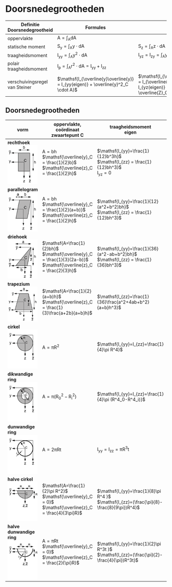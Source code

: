 # Doorsnedegrootheden


| Definitie Doorsnedegrootheid | Formules |   |   |
|---|---|---|---|
| oppervlakte | $\mathsf{A = \int _{A} dA}$ |  |  |
| statische moment | $\mathsf{S_y = \int_A y \cdot dA}$ | $\mathsf{S_z = \int_A z \cdot dA}$ |  |
| traagheidsmoment | $\mathsf{I_{yy} = \int_A y^2 \cdot dA}$ | $\mathsf{I_{yz} = I_{zy} = \int_{A}y \cdot z \cdot dA  }$ | $\mathsf{I_{zz} = \int_{A}z^2 \cdot dA}$ |
| polair traagheidsmoment | $\mathsf{I_p=\int_A r^2 \cdot dA = I_{yy} + I_{zz}}$ |  |  |
| verschuivingsregel van Steiner | $\mathsf{I_{\overline{y}\overline{y}} = I_{yy(eigen)} + \overline{y}^2_C \cdot A}$ | $\mathsf{I_{\overline{y}\overline{z}} = I_{\overline{z}\overline{y}} = I_{yz(eigen)} + \overline{y}_C \cdot \overline{Z}_C \cdot A}$ | $\mathsf{I_{\overline{z}\overline{z}} = I_{zz(eigen)} + \overline{z}^2_C \cdot A}$ |



## Doorsnedegrootheden

| vorm | oppervlakte, coördinaat <br> zwaartepunt C | traagheidsmoment <br> eigen | traagheidsmoment <br> andere |
|------|-------------------------|------------------|------------------|
| **rechthoek** <br> <img src="Images/212vierkant.png" alt="Vierkant" class="bg-primary" width="150px"> | $\mathsf{A=bh}$ <br> $\mathsf{\overline{y}_C = \frac{1}{2}b}$ <br> $\mathsf{\overline{z}_C = \frac{1}{2}h}$ | $\mathsf{I_{yy}=\frac{1}{12}b^3h}$ <br> $\mathsf{I_{zz} = \frac{1}{12}bh^3}$ <br> $\mathsf{I_{yz} = 0}$| $\mathsf{I_{\overline{y}\overline{y}}=\frac{1}{3}b^3h}$ <br> $\mathsf{I_{\overline{z}\overline{z}}=\frac{1}{3}bh^3}$ <br> $\mathsf{I_{\overline{y}\overline{z}}=\frac{1}{4}b^2h^2}$ |
| **parallelogram** <br> <img src="Images/212parallellogram.png" alt="Parallelogram" class="bg-primary" width="150px"> | $\mathsf{A=bh}$ <br> $\mathsf{\overline{y}_C = \frac{1}{2}(a+b)}$ <br> $\mathsf{\overline{z}_C = \frac{1}{2}h}$ | $\mathsf{I_{yy}=\frac{1}{12}(a^2+b^2)bh}$ <br> $\mathsf{I_{zz} = \frac{1}{12}bh^3}$ | $\mathsf{I_{\overline{z}\overline{z}}=\frac{1}{3}bh^3}$ <br> $\mathsf{I_{yz} = \frac{1}{12}abh^2}$ |
| **driehoek** <br> <img src="Images/212driehoek.png" alt="Driehoek" class="bg-primary" width="150px"> | $\mathsf{A=\frac{1}{2}bh}$ <br> $\mathsf{\overline{y}_C = \frac{1}{3}(2a-b)}$ <br> $\mathsf{\overline{z}_C = \frac{2}{3}h}$ | $\mathsf{I_{yy}=\frac{1}{36}(a^2-ab+b^2)bh}$ <br> $\mathsf{I_{zz} = \frac{1}{36}bh^3}$ | $\mathsf{I_{\overline{z}\overline{z}}=\frac{1}{4}bh^3}$ <br> $\mathsf{I_{\overline{y}\overline{z}}=\frac{1}{8}(2a-b)bh^2}$ <br> $\mathsf{I_{yz} = \frac{1}{72}(2a-b)abh^2}$ <br> $\mathsf{I_{\overline{\overline{z}}\overline{\overline{z}}}=\frac{1}{12}bh^3}$ |
| **trapezium** <br> <img src="Images/212trapezium.png" alt="Trapezium" class="bg-primary" width="150px"> | $\mathsf{A=\frac{1}{2}(a+b)h}$ <br> $\mathsf{\overline{z}_C = \frac{1}{3}\frac{a+2b}{a+b}h}$ | $\mathsf{I_{zz}=\frac{1}{36}\frac{a^2+4ab+b^2}{a+b}h^3}$ | $\mathsf{I_{\overline{z}\overline{z}}=\frac{1}{12}(a+3b)h^3}$ <br> $\mathsf{I_{\overline{\overline{z}}\overline{\overline{z}}}=\frac{1}{17}(3a+b)h^3}$ |
| **cirkel** <br> <img src="Images/212cirkel.png" alt="Cirkel" class="bg-primary" width="150px"> | $\mathsf{A=\pi R^2}$ | $\mathsf{I_{yy}=I_{zz}=\frac{1}{4}\pi R^4}$ | $\mathsf{I_{\overline{y}\overline{y}}=I_{\overline{z}\overline{z}}=\frac{5}{4}\pi R^4}$ <br> $\mathsf{I_{yz}=0}$ <br> $\mathsf{I_{\overline{y}\overline{z}}=\pi R^4}$ <br> $\mathsf{I_p=\frac{1}{2}\pi R^4}$ |
| **dikwandige ring** <br> <img src="Images/212dikwandige_cirkel.png" alt="Dikwandige ring" class="bg-primary" width="150px"> | $\mathsf{A=\pi (R_0^2-R^2_i)}$ | $\mathsf{I_{yy}=I_{zz}=\frac{1}{4}\pi (R^4_0-R^4_i)}$ | $\mathsf{I_{yz} = 0}$ <br> $\mathsf{I_p = \frac{1}{2}\pi (R^4_0 - R^4_i)}$ |
| **dunwandige ring** <br> <img src="Images/212dunwandige_cirkel.png" alt="Dunwandige Ring" class="bg-primary" width="150px"> | $\mathsf{A=2\pi Rt}$ | $\mathsf{I_{yy}=I_{zz}=\pi R^3t }$ | $\mathsf{I_{\overline{y}\overline{y}}=I_{\overline{z}\overline{z}}=3\pi R^3t}$ <br> $\mathsf{I_{yz} = 0}$ <br> $\mathsf{I_p = 2\pi R^3t}$ |
| **halve cirkel** <br> <img src="Images/212halve_cirkel.png" alt="Halve Cirkel" class="bg-primary" width="150px"> | $\mathsf{A=\frac{1}{2}\pi R^2}$ <br> $\mathsf{\overline{y}_C = 0}$ <br> $\mathsf{\overline{z}_C = \frac{4}{3\pi}R}$ | $\mathsf{I_{yy}=\frac{1}{8}\pi R^4 }$ <br> $\mathsf{I_{zz}=(\frac{\pi}{8}-\frac{8}{9\pi})R^4}$ | $\mathsf{I_{\overline{y}\overline{y}}=I_{\overline{z}\overline{z}}=\frac{1}{8}\pi R^4}$ <br> $\mathsf{I_{\overline{y}\overline{z}}=0}$ <br> $\mathsf{I_{yz} = 0}$ |
| **halve dunwandige ring** <br> <img src="Images/212halve_dunwandige_ring.png" alt="Halve Dunwandige Ring" class="bg-primary" width="150px"> | $\mathsf{A=\pi Rt}$ <br> $\mathsf{\overline{y}_C = 0}$ <br> $\mathsf{\overline{z}_C = \frac{2}{\pi}R}$ | $\mathsf{I_{yy}=\frac{1}{2}\pi R^3t }$ <br> $\mathsf{I_{zz}=(\frac{\pi}{2}-\frac{4}{\pi})R^3t}$ | $\mathsf{I_{\overline{y}\overline{y}}=I_{\overline{z}\overline{z}}=\frac{1}{2}\pi R^3t}$ <br> $\mathsf{I_{\overline{y}\overline{z}}=0}$ <br> $\mathsf{I_{yz} = 0}$ |

